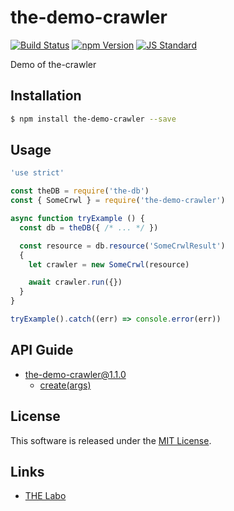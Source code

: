 the-demo-crawler
==========

<!---
This file is generated by ape-tmpl. Do not update manually.
--->

<!-- Badge Start -->
<a name="badges"></a>

[![Build Status][bd_travis_shield_url]][bd_travis_url]
[![npm Version][bd_npm_shield_url]][bd_npm_url]
[![JS Standard][bd_standard_shield_url]][bd_standard_url]

[bd_repo_url]: https://github.com/the-labo/the-demo-crawler
[bd_travis_url]: http://travis-ci.org/the-labo/the-demo-crawler
[bd_travis_shield_url]: http://img.shields.io/travis/the-labo/the-demo-crawler.svg?style=flat
[bd_travis_com_url]: http://travis-ci.com/the-labo/the-demo-crawler
[bd_travis_com_shield_url]: https://api.travis-ci.com/the-labo/the-demo-crawler.svg?token=
[bd_license_url]: https://github.com/the-labo/the-demo-crawler/blob/master/LICENSE
[bd_codeclimate_url]: http://codeclimate.com/github/the-labo/the-demo-crawler
[bd_codeclimate_shield_url]: http://img.shields.io/codeclimate/github/the-labo/the-demo-crawler.svg?style=flat
[bd_codeclimate_coverage_shield_url]: http://img.shields.io/codeclimate/coverage/github/the-labo/the-demo-crawler.svg?style=flat
[bd_gemnasium_url]: https://gemnasium.com/the-labo/the-demo-crawler
[bd_gemnasium_shield_url]: https://gemnasium.com/the-labo/the-demo-crawler.svg
[bd_npm_url]: http://www.npmjs.org/package/the-demo-crawler
[bd_npm_shield_url]: http://img.shields.io/npm/v/the-demo-crawler.svg?style=flat
[bd_standard_url]: http://standardjs.com/
[bd_standard_shield_url]: https://img.shields.io/badge/code%20style-standard-brightgreen.svg

<!-- Badge End -->


<!-- Description Start -->
<a name="description"></a>

Demo of the-crawler

<!-- Description End -->


<!-- Overview Start -->
<a name="overview"></a>



<!-- Overview End -->


<!-- Sections Start -->
<a name="sections"></a>

<!-- Section from "doc/guides/01.Installation.md.hbs" Start -->

<a name="section-doc-guides-01-installation-md"></a>

Installation
-----

```bash
$ npm install the-demo-crawler --save
```


<!-- Section from "doc/guides/01.Installation.md.hbs" End -->

<!-- Section from "doc/guides/02.Usage.md.hbs" Start -->

<a name="section-doc-guides-02-usage-md"></a>

Usage
---------

```javascript
'use strict'

const theDB = require('the-db')
const { SomeCrwl } = require('the-demo-crawler')

async function tryExample () {
  const db = theDB({ /* ... */ })

  const resource = db.resource('SomeCrwlResult')
  {
    let crawler = new SomeCrwl(resource)

    await crawler.run({})
  }
}

tryExample().catch((err) => console.error(err))

```


<!-- Section from "doc/guides/02.Usage.md.hbs" End -->

<!-- Section from "doc/guides/10.API Guide.md.hbs" Start -->

<a name="section-doc-guides-10-a-p-i-guide-md"></a>

API Guide
-----

+ [the-demo-crawler@1.1.0](./doc/api/api.md)
  + [create(args)](./doc/api/api.md#the-demo-crawler-function-create)


<!-- Section from "doc/guides/10.API Guide.md.hbs" End -->


<!-- Sections Start -->


<!-- LICENSE Start -->
<a name="license"></a>

License
-------
This software is released under the [MIT License](https://github.com/the-labo/the-demo-crawler/blob/master/LICENSE).

<!-- LICENSE End -->


<!-- Links Start -->
<a name="links"></a>

Links
------

+ [THE Labo][t_h_e_labo_url]

[t_h_e_labo_url]: https://github.com/the-labo

<!-- Links End -->
